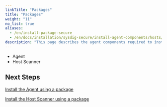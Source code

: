 ```yaml
---
linkTitle: "Packages"
title: "Packages"
weight: "11"
no_list: true
aliases:
  - /en/install-package-secure
  - /en/docs/installation/sysdig-secure/install-agent-components/hosts/packages/
description: "This page describes the agent components required to install on hosts using packages. Only certain Sysdig Secure features are supported."
---
```


- Agent
- Host Scanner

## Next Steps

[Install the Agent using a package](/en/install-package-agent-secure)

[Install the Host Scanner using a package](/en/install-package-host-scanner)
